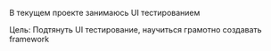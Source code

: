 В текущем проекте занимаюсь UI тестированием

Цель: Подтянуть UI тестирование, научиться грамотно создавать framework
